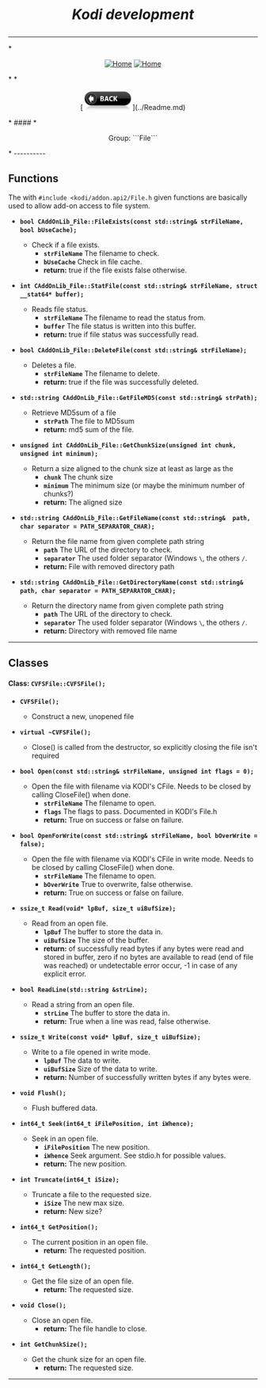 # *<p align="center">Kodi development</p>*
-------------
*<p align="center">
  [<img src="http://kodi.wiki/images/c/c9/Logo.png" alt="Home">](http://kodi.tv/)
  [<img src="http://kodi.wiki/images/5/52/Zappy.png" alt="Home" width="100" height="100">](http://kodi.tv/)
</p>*
*<p align="center">
  [<img src="help.BackButton.png" alt="Back" width="100" height="40">](../Readme.md)
</p>*
#### *<p align="center">Group: ```File```</p>*
----------

Functions
-------------

The with ```#include <kodi/addon.api2/File.h``` given functions are basically used to allow add-on access to file system.

*  <b>```bool CAddOnLib_File::FileExists(const std::string& strFileName, bool bUseCache);```</b>
    * Check if a file exists.
	    * <b>```strFileName```</b> The filename to check.
	    * <b>```bUseCache```</b> Check in file cache.
		* <b>return:</b> true if the file exists false otherwise.

*  <b>```int CAddOnLib_File::StatFile(const std::string& strFileName, struct __stat64* buffer);```</b>
    * Reads file status.
	    * <b>```strFileName```</b> The filename to read the status from.
 	    * <b>```buffer```</b> The file status is written into this buffer.
		* <b>return:</b> true if file status was successfully read.

*  <b>```bool CAddOnLib_File::DeleteFile(const std::string& strFileName);```</b>
    * Deletes a file.
	    * <b>```strFileName```</b> The filename to delete.
		* <b>return:</b> true if the file was successfully deleted.

*  <b>```std::string CAddOnLib_File::GetFileMD5(const std::string& strPath);```</b>
    * Retrieve MD5sum of a file
	    * <b>```strPath```</b> The file to MD5sum
		* <b>return:</b> md5 sum of the file.

*  <b>```unsigned int CAddOnLib_File::GetChunkSize(unsigned int chunk, unsigned int minimum);```</b>
    * Return a size aligned to the chunk size at least as large as the 
	    * <b>```chunk```</b> The chunk size
	    * <b>```minimum```</b> The minimum size (or maybe the minimum number of chunks?)
		* <b>return:</b> The aligned size

*  <b>```std::string CAddOnLib_File::GetFileName(const std::string&  path, char separator = PATH_SEPARATOR_CHAR);```</b>
    * Return the file name from given complete path string
	    * <b>```path```</b> The URL of the directory to check.
	    * <b>```separator```</b> The used folder separator (Windows ```\```, the others ```/```.
		* <b>return:</b>  File with removed directory path

*  <b>```std::string CAddOnLib_File::GetDirectoryName(const std::string& path, char separator = PATH_SEPARATOR_CHAR);```</b>
    * Return the directory name from given complete path string
	    * <b>```path```</b> The URL of the directory to check.
	    * <b>```separator```</b> The used folder separator (Windows ```\```, the others ```/```.
		* <b>return:</b>  Directory with removed file name

----------

Classes
-------------

#### Class: ```CVFSFile::CVFSFile();```

*  <b>```CVFSFile();```</b>
    * Construct a new, unopened file

*  <b>```virtual ~CVFSFile();```</b>
    * Close() is called from the destructor, so explicitly closing the file isn't required

*  <b>```bool Open(const std::string& strFileName, unsigned int flags = 0);```</b>
    * Open the file with filename via KODI's CFile. Needs to be closed by calling CloseFile() when done.
		* <b>```strFileName```</b> The filename to open.
		* <b>```flags```</b> The flags to pass. Documented in KODI's File.h
		* <b>return:</b> True on success or false on failure.

*  <b>```bool OpenForWrite(const std::string& strFileName, bool bOverWrite = false);```</b>
    * Open the file with filename via KODI's CFile in write mode. Needs to be closed by calling CloseFile() when done.
		* <b>```strFileName```</b> The filename to open.
		* <b>```bOverWrite```</b> True to overwrite, false otherwise.
		* <b>return:</b> True on success or false on failure.

*  <b>```ssize_t Read(void* lpBuf, size_t uiBufSize);```</b>
    * Read from an open file.
		* <b>```lpBuf```</b> The buffer to store the data in.
		* <b>```uiBufSize```</b> The size of the buffer.
		* <b>return:</b> of successfully read bytes if any bytes were read and stored in buffer, zero if no bytes are available to read (end of file was reached) or undetectable error occur, -1 in case of any explicit error.

*  <b>```bool ReadLine(std::string &strLine);```</b>
    * Read a string from an open file.
		* <b>```strLine```</b> The buffer to store the data in.
		* <b>return:</b> True when a line was read, false otherwise.

*  <b>```ssize_t Write(const void* lpBuf, size_t uiBufSize);```</b>
    * Write to a file opened in write mode.
		* <b>```lpBuf```</b> The data to write.
		* <b>```uiBufSize```</b> Size of the data to write.
		* <b>return:</b> Number of successfully written bytes if any bytes were.

*  <b>```void Flush();```</b>
    * Flush buffered data.

*  <b>```int64_t Seek(int64_t iFilePosition, int iWhence);```</b>
    * Seek in an open file.
		* <b>```iFilePosition```</b> The new position.
		* <b>```iWhence```</b> Seek argument. See stdio.h for possible values.
		* <b>return:</b> The new position.

*  <b>```int Truncate(int64_t iSize);```</b>
    * Truncate a file to the requested size.
		* <b>```iSize```</b> The new max size.
		* <b>return:</b> New size?

*  <b>```int64_t GetPosition();```</b>
    * The current position in an open file.
		* <b>return:</b> The requested position.

*  <b>```int64_t GetLength();```</b>
    * Get the file size of an open file.
		* <b>return:</b> The requested size.

*  <b>```void Close();```</b>
    * Close an open file.
		* <b>return:</b> The file handle to close.

*  <b>```int GetChunkSize();```</b>
    * Get the chunk size for an open file.
		* <b>return:</b> The requested size.

----------
